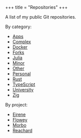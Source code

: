 +++
title = "Repositories"
+++

A list of my public Git repositories.

By category:

- [Apps](@/notes/Repositories/Apps.md)
- [Complex](@/notes/Repositories/Complex.md)
- [Docker](@/notes/Repositories/Docker.md)
- [Forks](@/notes/Repositories/Forks.md)
- [Julia](@/notes/Repositories/Julia.md)
- [Minor](@/notes/Repositories/Minor.md)
- [Other](@/notes/Repositories/Other.md)
- [Personal](@/notes/Repositories/Personal/_index.md)
- [Rust](@/notes/Repositories/Rust.md)
- [TypeScript](@/notes/Repositories/TypeScript.md)
- [University](@/notes/Repositories/University/_index.md)
- [Zig](@/notes/Repositories/Zig.md)

By project:

- [Eirene](@/notes/Eirene.md)
- [Flowey](@/notes/Flowey.md)
- [Morbo](@/notes/Morbo.md)
- [Reachard](@/notes/Reachard.md)
